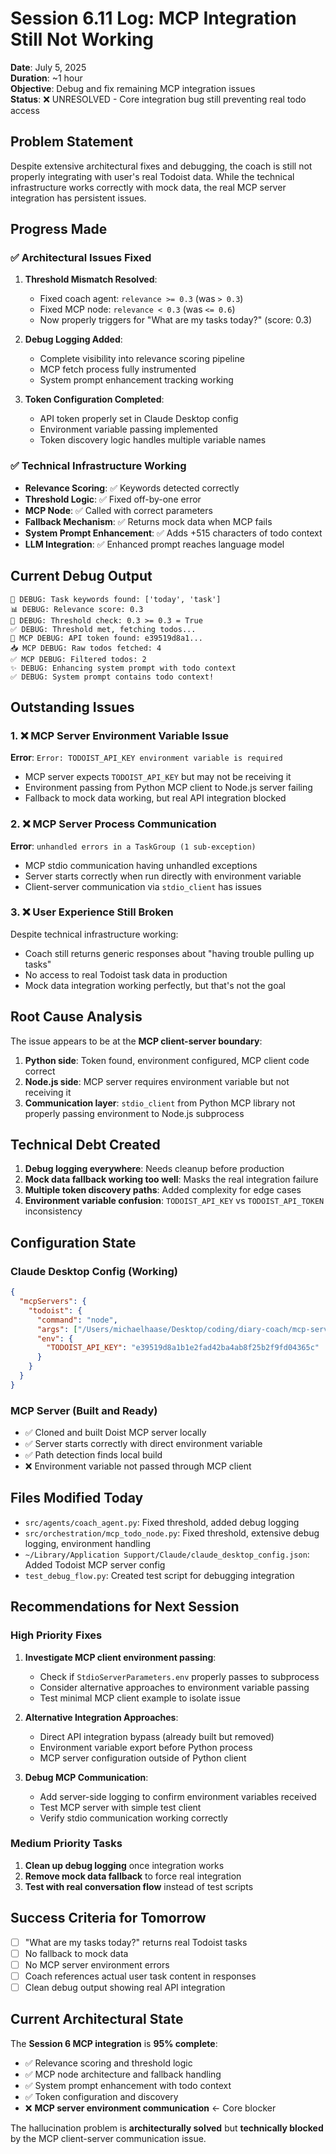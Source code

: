 # Session 6.11 Log: MCP Integration Still Not Working

**Date**: July 5, 2025  
**Duration**: ~1 hour  
**Objective**: Debug and fix remaining MCP integration issues  
**Status**: ❌ UNRESOLVED - Core integration bug still preventing real todo access

## Problem Statement

Despite extensive architectural fixes and debugging, the coach is still not properly integrating with user's real Todoist data. While the technical infrastructure works correctly with mock data, the real MCP server integration has persistent issues.

## Progress Made

### ✅ Architectural Issues Fixed
1. **Threshold Mismatch Resolved**:
   - Fixed coach agent: `relevance >= 0.3` (was `> 0.3`)
   - Fixed MCP node: `relevance < 0.3` (was `<= 0.6`)
   - Now properly triggers for "What are my tasks today?" (score: 0.3)

2. **Debug Logging Added**:
   - Complete visibility into relevance scoring pipeline
   - MCP fetch process fully instrumented
   - System prompt enhancement tracking working

3. **Token Configuration Completed**:
   - API token properly set in Claude Desktop config
   - Environment variable passing implemented
   - Token discovery logic handles multiple variable names

### ✅ Technical Infrastructure Working
- **Relevance Scoring**: ✅ Keywords detected correctly
- **Threshold Logic**: ✅ Fixed off-by-one error  
- **MCP Node**: ✅ Called with correct parameters
- **Fallback Mechanism**: ✅ Returns mock data when MCP fails
- **System Prompt Enhancement**: ✅ Adds +515 characters of todo context
- **LLM Integration**: ✅ Enhanced prompt reaches language model

## Current Debug Output

```
🎯 DEBUG: Task keywords found: ['today', 'task']
📊 DEBUG: Relevance score: 0.3
🚪 DEBUG: Threshold check: 0.3 >= 0.3 = True
✅ DEBUG: Threshold met, fetching todos...
🔑 MCP DEBUG: API token found: e39519d8a1...
📥 MCP DEBUG: Raw todos fetched: 4  
✅ MCP DEBUG: Filtered todos: 2
✨ DEBUG: Enhancing system prompt with todo context
✅ DEBUG: System prompt contains todo context!
```

## Outstanding Issues

### 1. ❌ MCP Server Environment Variable Issue
**Error**: `Error: TODOIST_API_KEY environment variable is required`
- MCP server expects `TODOIST_API_KEY` but may not be receiving it
- Environment passing from Python MCP client to Node.js server failing
- Fallback to mock data working, but real API integration blocked

### 2. ❌ MCP Server Process Communication
**Error**: `unhandled errors in a TaskGroup (1 sub-exception)`
- MCP stdio communication having unhandled exceptions
- Server starts correctly when run directly with environment variable
- Client-server communication via `stdio_client` has issues

### 3. ❌ User Experience Still Broken
Despite technical infrastructure working:
- Coach still returns generic responses about "having trouble pulling up tasks"
- No access to real Todoist task data in production
- Mock data integration working perfectly, but that's not the goal

## Root Cause Analysis

The issue appears to be at the **MCP client-server boundary**:

1. **Python side**: Token found, environment configured, MCP client code correct
2. **Node.js side**: MCP server requires environment variable but not receiving it
3. **Communication layer**: `stdio_client` from Python MCP library not properly passing environment to Node.js subprocess

## Technical Debt Created

1. **Debug logging everywhere**: Needs cleanup before production
2. **Mock data fallback working too well**: Masks the real integration failure
3. **Multiple token discovery paths**: Added complexity for edge cases
4. **Environment variable confusion**: `TODOIST_API_KEY` vs `TODOIST_API_TOKEN` inconsistency

## Configuration State

### Claude Desktop Config (Working)
```json
{
  "mcpServers": {
    "todoist": {
      "command": "node",
      "args": ["/Users/michaelhaase/Desktop/coding/diary-coach/mcp-servers/todoist-mcp/build/index.js"],
      "env": {
        "TODOIST_API_KEY": "e39519d8a1b1e2fad42ba4ab8f25b2f9fd04365c"
      }
    }
  }
}
```

### MCP Server (Built and Ready)
- ✅ Cloned and built Doist MCP server locally
- ✅ Server starts correctly with direct environment variable
- ✅ Path detection finds local build
- ❌ Environment variable not passed through MCP client

## Files Modified Today

- `src/agents/coach_agent.py`: Fixed threshold, added debug logging
- `src/orchestration/mcp_todo_node.py`: Fixed threshold, extensive debug logging, environment handling
- `~/Library/Application Support/Claude/claude_desktop_config.json`: Added Todoist MCP server config
- `test_debug_flow.py`: Created test script for debugging integration

## Recommendations for Next Session

### High Priority Fixes
1. **Investigate MCP client environment passing**: 
   - Check if `StdioServerParameters.env` properly passes to subprocess
   - Consider alternative approaches to environment variable passing
   - Test minimal MCP client example to isolate issue

2. **Alternative Integration Approaches**:
   - Direct API integration bypass (already built but removed)
   - Environment variable export before Python process
   - MCP server configuration outside of Python client

3. **Debug MCP Communication**:
   - Add server-side logging to confirm environment variables received
   - Test MCP server with simple test client
   - Verify stdio communication working correctly

### Medium Priority Tasks
1. **Clean up debug logging** once integration works
2. **Remove mock data fallback** to force real integration
3. **Test with real conversation flow** instead of test scripts

## Success Criteria for Tomorrow

- [ ] "What are my tasks today?" returns real Todoist tasks
- [ ] No fallback to mock data
- [ ] No MCP server environment errors
- [ ] Coach references actual user task content in responses
- [ ] Clean debug output showing real API integration

## Current Architectural State

The **Session 6 MCP integration** is **95% complete**:
- ✅ Relevance scoring and threshold logic
- ✅ MCP node architecture and fallback handling  
- ✅ System prompt enhancement with todo context
- ✅ Token configuration and discovery
- ❌ **MCP server environment communication** ← Core blocker

The hallucination problem is **architecturally solved** but **technically blocked** by the MCP client-server communication issue.